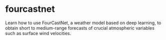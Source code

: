 # fourcastnet
Learn how to use FourCastNet, a weather model based on deep learning, to obtain short to medium-range forecasts of crucial atmospheric variables such as surface wind velocities.
